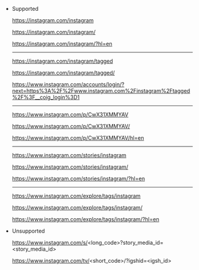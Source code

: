 - Supported

    https://instagram.com/instagram

    https://instagram.com/instagram/

    https://instagram.com/instagram/?hl=en

    ---

    https://instagram.com/instagram/tagged

    https://instagram.com/instagram/tagged/

    https://www.instagram.com/accounts/login/?next=https%3A%2F%2Fwww.instagram.com%2Finstagram%2Ftagged%2F%3F__coig_login%3D1

    ---

    https://www.instagram.com/p/CwX31XMMYAV
    
    https://www.instagram.com/p/CwX31XMMYAV/

    https://www.instagram.com/p/CwX31XMMYAV/hl=en

    ---

    https://www.instagram.com/stories/instagram

    https://www.instagram.com/stories/instagram/

    https://www.instagram.com/stories/instagram/?hl=en

    ---

    https://www.instagram.com/explore/tags/instagram

    https://www.instagram.com/explore/tags/instagram/

    https://www.instagram.com/explore/tags/instagram/?hl=en


- Unsupported

    https://www.instagram.com/s/<long_code>?story_media_id=<story_media_id>
    
    https://www.instagram.com/tv/<short_code>/?igshid=<igsh_id>
